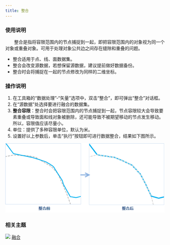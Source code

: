 ```yaml
---
title: 整合
---
```


### 使用说明

　　整合是指将容限范围内的节点捕捉到一起，即把容限范围内的对象视为同一个对象或重叠对象。可用于处理对象公共边之间存在缝隙和重叠的问题。

 - 整合适用于点、线、面数据集。 
 - 整合会改变源数据，若想保留源数据，建议提前做好数据备份。 
 - 整合时会将捕捉在一起的节点修改为同样的二维坐标。 


### 操作说明

 1. 在工具箱的“数据处理”-“矢量”选项中，双击“整合”，即可弹出“整合”对话框。
 2. 在“源数据”处选择要进行融合的数据集。
 3. **整合容限**：整合时会把容限范围内的节点捕捉到一起，节点容限较大会导致要素重叠或导致面和线对象被删除，还可能导致不被期望移动的节点发生移动。所以，容限值应该尽量小。
 4. 单位：提供了多种容限单位，默认为米。
 5. 设置好以上参数后，单击“执行”按钮即可进行数据整合，结果如下图所示。

  ![](img/Intergrate.png)

### 相关主题

![](img/smalltitle.png) [融合](Datafuse.html)



